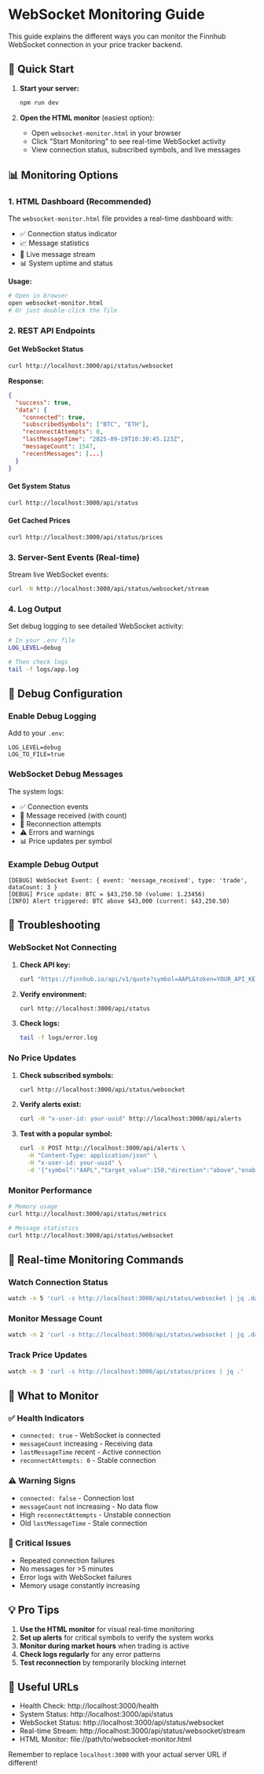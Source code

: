 # WebSocket Monitoring Guide

This guide explains the different ways you can monitor the Finnhub WebSocket connection in your price tracker backend.

## 🚀 Quick Start

1. **Start your server:**
   ```bash
   npm run dev
   ```

2. **Open the HTML monitor** (easiest option):
   - Open `websocket-monitor.html` in your browser
   - Click "Start Monitoring" to see real-time WebSocket activity
   - View connection status, subscribed symbols, and live messages

## 📊 Monitoring Options

### 1. HTML Dashboard (Recommended)
The `websocket-monitor.html` file provides a real-time dashboard with:
- ✅ Connection status indicator
- 📈 Message statistics
- 🔄 Live message stream
- 📊 System uptime and status

**Usage:**
```bash
# Open in browser
open websocket-monitor.html
# Or just double-click the file
```

### 2. REST API Endpoints

#### Get WebSocket Status
```bash
curl http://localhost:3000/api/status/websocket
```
**Response:**
```json
{
  "success": true,
  "data": {
    "connected": true,
    "subscribedSymbols": ["BTC", "ETH"],
    "reconnectAttempts": 0,
    "lastMessageTime": "2025-09-19T10:30:45.123Z",
    "messageCount": 1547,
    "recentMessages": [...]
  }
}
```

#### Get System Status
```bash
curl http://localhost:3000/api/status
```

#### Get Cached Prices
```bash
curl http://localhost:3000/api/status/prices
```

### 3. Server-Sent Events (Real-time)
Stream live WebSocket events:
```bash
curl -N http://localhost:3000/api/status/websocket/stream
```

### 4. Log Output
Set debug logging to see detailed WebSocket activity:
```bash
# In your .env file
LOG_LEVEL=debug

# Then check logs
tail -f logs/app.log
```

## 🔧 Debug Configuration

### Enable Debug Logging
Add to your `.env`:
```env
LOG_LEVEL=debug
LOG_TO_FILE=true
```

### WebSocket Debug Messages
The system logs:
- ✅ Connection events
- 📨 Message received (with count)
- 🔄 Reconnection attempts  
- ⚠️ Errors and warnings
- 📊 Price updates per symbol

### Example Debug Output
```
[DEBUG] WebSocket Event: { event: 'message_received', type: 'trade', dataCount: 3 }
[DEBUG] Price update: BTC = $43,250.50 (volume: 1.23456)
[INFO] Alert triggered: BTC above $43,000 (current: $43,250.50)
```

## 🚨 Troubleshooting

### WebSocket Not Connecting
1. **Check API key:**
   ```bash
   curl "https://finnhub.io/api/v1/quote?symbol=AAPL&token=YOUR_API_KEY"
   ```

2. **Verify environment:**
   ```bash
   curl http://localhost:3000/api/status
   ```

3. **Check logs:**
   ```bash
   tail -f logs/error.log
   ```

### No Price Updates
1. **Check subscribed symbols:**
   ```bash
   curl http://localhost:3000/api/status/websocket
   ```

2. **Verify alerts exist:**
   ```bash
   curl -H "x-user-id: your-uuid" http://localhost:3000/api/alerts
   ```

3. **Test with a popular symbol:**
   ```bash
   curl -X POST http://localhost:3000/api/alerts \
     -H "Content-Type: application/json" \
     -H "x-user-id: your-uuid" \
     -d '{"symbol":"AAPL","target_value":150,"direction":"above","enabled":true}'
   ```

### Monitor Performance
```bash
# Memory usage
curl http://localhost:3000/api/status/metrics

# Message statistics  
curl http://localhost:3000/api/status/websocket
```

## 📱 Real-time Monitoring Commands

### Watch Connection Status
```bash
watch -n 5 'curl -s http://localhost:3000/api/status/websocket | jq .data.connected'
```

### Monitor Message Count
```bash
watch -n 2 'curl -s http://localhost:3000/api/status/websocket | jq .data.messageCount'
```

### Track Price Updates
```bash
watch -n 3 'curl -s http://localhost:3000/api/status/prices | jq .'
```

## 🎯 What to Monitor

### ✅ Health Indicators
- `connected: true` - WebSocket is connected
- `messageCount` increasing - Receiving data
- `lastMessageTime` recent - Active connection
- `reconnectAttempts: 0` - Stable connection

### ⚠️ Warning Signs
- `connected: false` - Connection lost
- `messageCount` not increasing - No data flow
- High `reconnectAttempts` - Unstable connection
- Old `lastMessageTime` - Stale connection

### 🚨 Critical Issues
- Repeated connection failures
- No messages for >5 minutes
- Error logs with WebSocket failures
- Memory usage constantly increasing

## 💡 Pro Tips

1. **Use the HTML monitor** for visual real-time monitoring
2. **Set up alerts** for critical symbols to verify the system works
3. **Monitor during market hours** when trading is active
4. **Check logs regularly** for any error patterns
5. **Test reconnection** by temporarily blocking internet

## 🔗 Useful URLs

- Health Check: http://localhost:3000/health
- System Status: http://localhost:3000/api/status  
- WebSocket Status: http://localhost:3000/api/status/websocket
- Real-time Stream: http://localhost:3000/api/status/websocket/stream
- HTML Monitor: file://path/to/websocket-monitor.html

Remember to replace `localhost:3000` with your actual server URL if different!